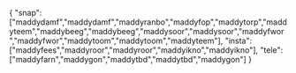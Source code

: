 { "snap": ["maddydamf","maddydamf","maddyranbo","maddyfop","maddytorp","maddyteem","maddybeeg","maddybeeg","maddysoor","maddysoor","maddyfwor","maddyfwor","maddytoom","maddytoom","maddyteem"], "insta": ["maddyfees","maddyroor","maddyroor","maddyikno","maddyikno"], "tele": ["maddyfarn","maddygon","maddytbd","maddytbd","maddygon"] }
